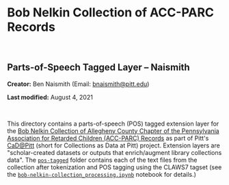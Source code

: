 # Bob Nelkin Collection of ACC-PARC Records

<br>

## Parts-of-Speech Tagged Layer – Naismith

**Creator:** Ben Naismith (Email: [bnaismith@pitt.edu](mailto:bnaismith@pitt.edu))

**Last modified:** August 4, 2021

<br>

This directory contains a parts-of-speech (POS) tagged extension layer for the [Bob Nelkin Collection of Allegheny County Chapter of the Pennsylvania Association for Retarded Children (ACC-PARC) Records](https://historicpittsburgh.org/collection/nelkin-acc-parc-records) as part of Pitt's [CaD@Pitt](https://cadatpitt.github.io/) (short for Collections as Data at Pitt) project. Extension layers are "scholar-created datasets or outputs that enrich/augment library collections data". The [`pos-tagged`](https://github.com/CaDatPitt/data-layers/tree/master/extension-layers/bob-nelkin-collection/pos-tagged_naismith/pos-tagged/) folder contains each of the text files from the collection after tokenization and POS tagging using the CLAWS7 tagset (see the [`bob-nelkin-collection_processing.ipynb`](https://github.com/CaDatPitt/data-layers/tree/master/extension-layers/bob-nelkin-collection/natural-language-processing_naismith/processing/bob-nelkin-collection_processing.ipynb) notebook for details.)
